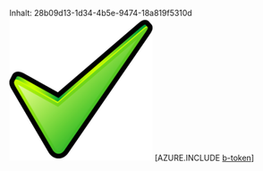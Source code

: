 Inhalt: 28b09d13-1d34-4b5e-9474-18a819f5310d![Bild](42244ce3-bf32-4162-8695-00524e680101.png)
[AZURE.INCLUDE [b-token](0ae28ace-33f9-4597-830f-895fa79d4a1a.md)]
